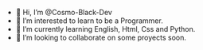 - 👋 Hi, I’m @Cosmo-Black-Dev
- 👀 I’m interested to learn to be a Programmer.
- 🌱 I’m currently learning English, Html, Css and Python.
- 💞️ I’m looking to collaborate on some proyects soon.


<!---
Cosmo-Black-Dev/Cosmo-Black-Dev is a ✨ special ✨ repository because its `README.md` (this file) appears on your GitHub profile.
You can click the Preview link to take a look at your changes.
--->
